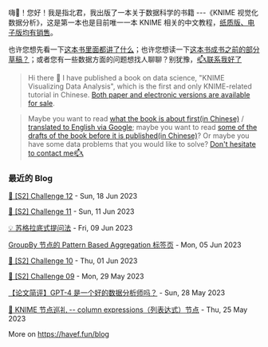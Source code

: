 <!-- # 书籍和咨询 / book and consulting -->

嗨👋！您好！我是指北君，我出版了一本关于数据科学的书籍 ---《KNIME 视觉化数据分析》，这是第一本也是目前唯一一本 KNIME 相关的中文教程，<a rel="noopener noreferrer" href="https://havef.fun/book-intro/how-to-buy">纸质版、电子版均有销售</a>。

也许您想先看一下<a href="https://havef.fun/book-intro/" target="_blank">这本书里面都讲了什么</a>；也许您想读一下<a href="https://havef.fun/docs/intro" target="_blank">这本书成书之前的部分草稿？</a>；或者您有一些数据方面的问题想找人聊聊？别犹豫，<a href="https://havef.fun/consulting/flows" target="_blank">📫📞联系我好了</a>

> Hi there 👋 I have published a book on data science, "KNIME Visualizing Data Analysis", which is the first and only KNIME-related tutorial in Chinese. <a rel="noopener noreferrer" href="https://havef.fun/book-intro/how-to-buy">Both paper and electronic versions are available for sale</a>.

> Maybe you want to read <a href="https://havef.fun/book-intro/" target="_blank">what the book is about first(in Chinese)</a> / <a href="https://www-havef-fun.translate.goog/book-intro/?_x_tr_sl=zh-CN&_x_tr_tl=en&_x_tr_hl=en" target="_blank">translated to English via Google</a>; maybe you want to read <a href="https://www.havef.fun/docs/intro" target="_blank">some of the drafts of the book before it is published(in Chinese)</a>? Or maybe you have some data problems that you would like to solve? <a href="http://www.havef.fun/consulting/flows-en/" target="_blank">Don't hesitate to contact me📫📞</a>

<!-- <picture>
  <img src="https://gist.githubusercontent.com/HaveF/42365ee9c6c492a7b36bc31f7ec0240f/raw/github-metrics.svg" alt="Metrics">
</picture> -->


<!--
**important**: Luo Yuxi (nickname: HaveF), with more than 10 years of experience in data analysis, focuses on data analysis, machine learning and artificial intelligence technologies, and has rich practical experience in finance, manufacturing, retail, healthcare, life sciences and other industries. He has a comprehensive understanding of data analytics-related technologies and provides data consulting and training services. He is probably the most professional expert you will find on KNIME. With his help you can save a lot of time and money. Do you have any data-related questions and need someone to talk to? Don't hesitate to contact him!
-->

<!-- 
**重要**: 雒玉玺(指北君), 拥有十多年数据分析经验，专注数据分析、机器学习和人工智能技术，在金融、制造、零售、医疗保健、生命科学等行业有丰富的实践经验。全面掌握数据分析相关技术，提供数据方面的咨询和培训服务。他可能是你能找到的最专业的 KNIME 方面的专家。在他的帮助下，你可以省下很多的时间和金钱。你有一些数据方面的问题想找人聊聊？别犹豫, 联系他好了！
 -->
 
 
 ### 最近的 Blog
<!-- blog starts -->
[🥷 [S2] Challenge 12](https://havef.fun/blog/s2c12) - Sun, 18 Jun 2023

[🥷 [S2] Challenge 11](https://havef.fun/blog/s2c11) - Sun, 11 Jun 2023

[💡 苏格拉底式提问法](https://havef.fun/blog/Socratic-questioning-in-AI-era) - Fri, 09 Jun 2023

[GroupBy 节点的 Pattern Based Aggregation 标签页](https://havef.fun/blog/groupby-pattern-based-aggregation) - Mon, 05 Jun 2023

[🥷 [S2] Challenge 10](https://havef.fun/blog/s2c10) - Thu, 01 Jun 2023

[🥷 [S2] Challenge 09](https://havef.fun/blog/s2c09) - Mon, 29 May 2023

[【论文简评】GPT-4 是一个好的数据分析师吗？](https://havef.fun/blog/is-gpt4-a-good-data-analyst) - Sun, 28 May 2023

[🔎 KNIME 节点巡礼 -- column expressions（列表达式）节点](https://havef.fun/blog/knime-column-expressions) - Thu, 25 May 2023
<!-- blog ends -->
More on <a href="https://havef.fun/blog" target="_blank">https://havef.fun/blog</a>
</td><td valign="top" width="33%">
